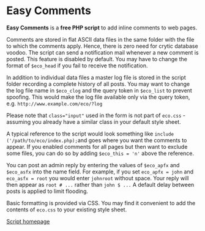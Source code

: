 # Easy Comments

**Easy Comments** is a **free PHP script** to add inline comments to web pages.

Comments are stored in flat ASCII data files in the same folder with the file to which the comments apply. Hence, there is zero need for crytic database voodoo. The script can send a notification mail whenever a new comment is posted. This feature is disabled by default. You may have to change the format of `$eco_head` if you fail to receive the notification.

In addition to individual data files a master log file is stored in the script folder recording a complete history of all posts. You may want to change the log file name in `$eco_clog` and the query token in `$eco_list` to prevent spoofing. This would make the log file available only via the query token, e.g. `http://www.example.com/eco/?log`

Please note that `class="input"` used in the form is not part of `eco.css` - assuming you already have a similar class in your default style sheet.

A typical reference to the script would look something like `include ('/path/to/eco/index.php);`and goes where you want the comments to  appear. If you enabled comments for all pages but then want to exclude some files, you can do so by adding `$eco_this = 'n'` above the reference.

You can post an admin reply by entering the values of `$eco_apfx` and `$eco_asfx` into the name field. For example, if you set `eco_apfx = john` and `eco_asfx = root` you would enter `johnroot` without space. Your reply will then appear as `root # ...` rather than `john $ ...` A default delay between posts is applied to limit flooding.

Basic formatting is provided via CSS. You may find it convenient to add the contents of `eco.css` to your existing style sheet.

[Script homepage](http://phclaus.com/php-scripts/easy-comments/)
